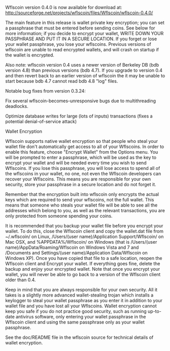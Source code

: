 Wflscoin version 0.4.0 is now available for download at:
http://sourceforge.net/projects/wflscoin/files/Wflscoin/wflscoin-0.4.0/

The main feature in this release is wallet private key encryption;
you can set a passphrase that must be entered before sending coins.
See below for more information; if you decide to encrypt your wallet,
WRITE DOWN YOUR PASSPHRASE AND PUT IT IN A SECURE LOCATION. If you
forget or lose your wallet passphrase, you lose your wflscoins.
Previous versions of wflscoin are unable to read encrypted wallets,
and will crash on startup if the wallet is encrypted.

Also note: wflscoin version 0.4 uses a newer version of Berkeley DB
(bdb version 4.8) than previous versions (bdb 4.7). If you upgrade
to version 0.4 and then revert back to an earlier version of wflscoin
the it may be unable to start because bdb 4.7 cannot read bdb 4.8
"log" files.


Notable bug fixes from version 0.3.24:

Fix several wflscoin-becomes-unresponsive bugs due to multithreading
deadlocks.

Optimize database writes for large (lots of inputs) transactions
(fixes a potential denial-of-service attack)


Wallet Encryption

Wflscoin supports native wallet encryption so that people who steal your
wallet file don't automatically get access to all of your Wflscoins.
In order to enable this feature, choose "Encrypt Wallet" from the
Options menu.  You will be prompted to enter a passphrase, which
will be used as the key to encrypt your wallet and will be needed
every time you wish to send Wflscoins.  If you lose this passphrase,
you will lose access to spend all of the wflscoins in your wallet,
no one, not even the Wflscoin developers can recover your Wflscoins.
This means you are responsible for your own security, store your
passphrase in a secure location and do not forget it.

Remember that the encryption built into wflscoin only encrypts the
actual keys which are required to send your wflscoins, not the full
wallet.  This means that someone who steals your wallet file will
be able to see all the addresses which belong to you, as well as the
relevant transactions, you are only protected from someone spending
your coins.

It is recommended that you backup your wallet file before you
encrypt your wallet.  To do this, close the Wflscoin client and
copy the wallet.dat file from ~/.wflscoin/ on Linux, /Users/(user
name)/Application Support/Wflscoin/ on Mac OSX, and %APPDATA%/Wflscoin/
on Windows (that is /Users/(user name)/AppData/Roaming/Wflscoin on
Windows Vista and 7 and /Documents and Settings/(user name)/Application
Data/Wflscoin on Windows XP).  Once you have copied that file to a
safe location, reopen the Wflscoin client and Encrypt your wallet.
If everything goes fine, delete the backup and enjoy your encrypted
wallet.  Note that once you encrypt your wallet, you will never be
able to go back to a version of the Wflscoin client older than 0.4.

Keep in mind that you are always responsible for your own security.
All it takes is a slightly more advanced wallet-stealing trojan which
installs a keylogger to steal your wallet passphrase as you enter it
in addition to your wallet file and you have lost all your Wflscoins.
Wallet encryption cannot keep you safe if you do not practice
good security, such as running up-to-date antivirus software, only
entering your wallet passphrase in the Wflscoin client and using the
same passphrase only as your wallet passphrase.

See the doc/README file in the wflscoin source for technical details
of wallet encryption.
